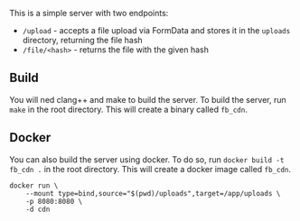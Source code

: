 This is a simple server with two endpoints:
 - `/upload` - accepts a file upload via FormData and stores it in the `uploads` directory, returning the file hash
 - `/file/<hash>` - returns the file with the given hash

## Build
You will ned clang++ and make to build the server.
To build the server, run `make` in the root directory. This will create a binary called `fb_cdn`.

## Docker
You can also build the server using docker. To do so, run `docker build -t fb_cdn .` in the root directory.
This will create a docker image called `fb_cdn`.
```
docker run \
	--mount type=bind,source="$(pwd)/uploads",target=/app/uploads \
	-p 8080:8080 \
	-d cdn
```
